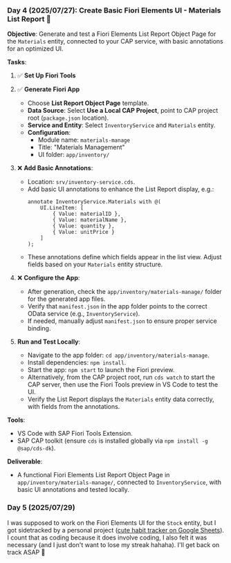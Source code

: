 ### Day 4 (2025/07/27): Create Basic Fiori Elements UI - Materials List Report 🎨

**Objective**: Generate and test a Fiori Elements List Report Object Page for the `Materials` entity, connected to your CAP service, with basic annotations for an optimized UI.

**Tasks**:

1. ✅ **Set Up Fiori Tools**
2. ✅ **Generate Fiori App**

   - Choose **List Report Object Page** template.
   - **Data Source**: Select **Use a Local CAP Project**, point to CAP project root (`package.json` location).
   - **Service and Entity**: Select `InventoryService` and `Materials` entity.
   - **Configuration**:
     - Module name: `materials-manage`
     - Title: "Materials Management"
     - UI folder: `app/inventory/`

3. ❌ **Add Basic Annotations**:

   - Location: `srv/inventory-service.cds`.
   - Add basic UI annotations to enhance the List Report display, e.g.:
     ```cds
     annotate InventoryService.Materials with @(
         UI.LineItem: [
             { Value: materialID },
             { Value: materialName },
             { Value: quantity },
             { Value: unitPrice }
         ]
     );
     ```
   - These annotations define which fields appear in the list view. Adjust fields based on your `Materials` entity structure.

4. ❌ **Configure the App**:

   - After generation, check the `app/inventory/materials-manage/` folder for the generated app files.
   - Verify that `manifest.json` in the app folder points to the correct OData service (e.g., `InventoryService`).
   - If needed, manually adjust `manifest.json` to ensure proper service binding.

5. **Run and Test Locally**:
   - Navigate to the app folder: `cd app/inventory/materials-manage`.
   - Install dependencies: `npm install`.
   - Start the app: `npm start` to launch the Fiori preview.
   - Alternatively, from the CAP project root, run `cds watch` to start the CAP server, then use the Fiori Tools preview in VS Code to test the UI.
   - Verify the List Report displays the `Materials` entity data correctly, with fields from the annotations.

**Tools**:

- VS Code with SAP Fiori Tools Extension.
- SAP CAP toolkit (ensure `cds` is installed globally via `npm install -g @sap/cds-dk`).

**Deliverable**:

- A functional Fiori Elements List Report Object Page in `app/inventory/materials-manage/`, connected to `InventoryService`, with basic UI annotations and tested locally.

### Day 5 (2025/07/29)

I was supposed to work on the Fiori Elements UI for the `Stock` entity, but I got sidetracked by a personal project ([cute habit tracker on Google Sheets](https://x.com/laiflonglearner/status/1950223195774341580)). I count that as coding because it does involve coding, I also felt it was necessary (and I just don't want to lose my streak hahaha). I'll get back on track ASAP 👀
